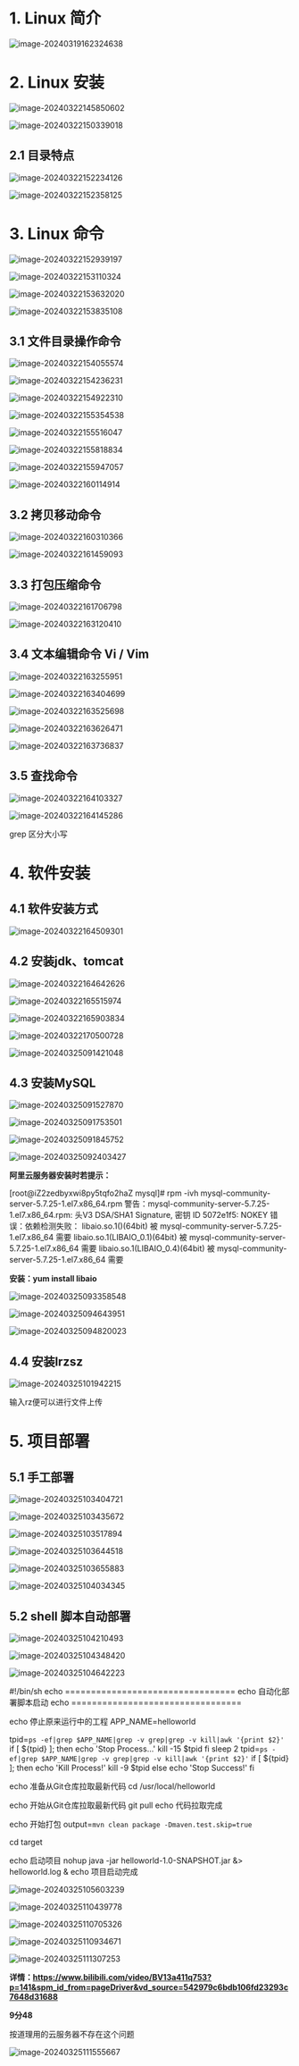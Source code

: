 # 1. Linux 简介

![image-20240319162324638](https://raw.githubusercontent.com/normalSp/imgSave/master/image-20240319162324638.png)



# 2. Linux 安装

![image-20240322145850602](https://raw.githubusercontent.com/normalSp/imgSave/master/image-20240322145850602.png)

![image-20240322150339018](https://raw.githubusercontent.com/normalSp/imgSave/master/image-20240322150339018.png)

## 2.1 目录特点

![image-20240322152234126](https://raw.githubusercontent.com/normalSp/imgSave/master/image-20240322152234126.png)

![image-20240322152358125](https://raw.githubusercontent.com/normalSp/imgSave/master/image-20240322152358125.png)



# 3. Linux 命令

![image-20240322152939197](https://raw.githubusercontent.com/normalSp/imgSave/master/image-20240322152939197.png)

![image-20240322153110324](https://raw.githubusercontent.com/normalSp/imgSave/master/image-20240322153110324.png)

![image-20240322153632020](https://raw.githubusercontent.com/normalSp/imgSave/master/image-20240322153632020.png)

![image-20240322153835108](https://raw.githubusercontent.com/normalSp/imgSave/master/image-20240322153835108.png)

## 3.1 文件目录操作命令

![image-20240322154055574](https://raw.githubusercontent.com/normalSp/imgSave/master/image-20240322154055574.png)

![image-20240322154236231](https://raw.githubusercontent.com/normalSp/imgSave/master/image-20240322154236231.png)

![image-20240322154922310](https://raw.githubusercontent.com/normalSp/imgSave/master/image-20240322154922310.png)

![image-20240322155354538](https://raw.githubusercontent.com/normalSp/imgSave/master/image-20240322155354538.png)

![image-20240322155516047](https://raw.githubusercontent.com/normalSp/imgSave/master/image-20240322155516047.png)

![image-20240322155818834](https://raw.githubusercontent.com/normalSp/imgSave/master/image-20240322155818834.png)

![image-20240322155947057](https://raw.githubusercontent.com/normalSp/imgSave/master/image-20240322155947057.png)

![image-20240322160114914](https://raw.githubusercontent.com/normalSp/imgSave/master/image-20240322160114914.png)



## 3.2 拷贝移动命令

![image-20240322160310366](https://raw.githubusercontent.com/normalSp/imgSave/master/image-20240322160310366.png)

![image-20240322161459093](https://raw.githubusercontent.com/normalSp/imgSave/master/image-20240322161459093.png)

## 3.3 打包压缩命令

![image-20240322161706798](https://raw.githubusercontent.com/normalSp/imgSave/master/image-20240322161706798.png)

![image-20240322163120410](https://raw.githubusercontent.com/normalSp/imgSave/master/image-20240322163120410.png)



## 3.4 文本编辑命令 Vi / Vim

![image-20240322163255951](https://raw.githubusercontent.com/normalSp/imgSave/master/image-20240322163255951.png)

![image-20240322163404699](https://raw.githubusercontent.com/normalSp/imgSave/master/image-20240322163404699.png)

![image-20240322163525698](https://raw.githubusercontent.com/normalSp/imgSave/master/image-20240322163525698.png)

![image-20240322163626471](https://raw.githubusercontent.com/normalSp/imgSave/master/image-20240322163626471.png)

![image-20240322163736837](https://raw.githubusercontent.com/normalSp/imgSave/master/image-20240322163736837.png)



## 3.5 查找命令

![image-20240322164103327](https://raw.githubusercontent.com/normalSp/imgSave/master/image-20240322164103327.png)

![image-20240322164145286](https://raw.githubusercontent.com/normalSp/imgSave/master/image-20240322164145286.png)

grep 区分大小写



# 4. 软件安装

## 4.1 软件安装方式

![image-20240322164509301](https://raw.githubusercontent.com/normalSp/imgSave/master/image-20240322164509301.png)



## 4.2 安装jdk、tomcat

![image-20240322164642626](https://raw.githubusercontent.com/normalSp/imgSave/master/image-20240322164642626.png)

![image-20240322165515974](https://raw.githubusercontent.com/normalSp/imgSave/master/image-20240322165515974.png)

![image-20240322165903834](https://raw.githubusercontent.com/normalSp/imgSave/master/image-20240322165903834.png)

![image-20240322170500728](https://raw.githubusercontent.com/normalSp/imgSave/master/image-20240322170500728.png)

![image-20240325091421048](https://raw.githubusercontent.com/normalSp/imgSave/master/image-20240325091421048.png)



## 4.3 安装MySQL

![image-20240325091527870](https://raw.githubusercontent.com/normalSp/imgSave/master/image-20240325091527870.png)

![image-20240325091753501](https://raw.githubusercontent.com/normalSp/imgSave/master/image-20240325091753501.png)

![image-20240325091845752](https://raw.githubusercontent.com/normalSp/imgSave/master/image-20240325091845752.png)

![image-20240325092403427](https://raw.githubusercontent.com/normalSp/imgSave/master/image-20240325092403427.png)

**阿里云服务器安装时若提示：**

[root@iZ2zedbyxwi8py5tqfo2haZ mysql]# rpm -ivh mysql-community-server-5.7.25-1.el7.x86_64.rpm
警告：mysql-community-server-5.7.25-1.el7.x86_64.rpm: 头V3 DSA/SHA1 Signature, 密钥 ID 5072e1f5: NOKEY
错误：依赖检测失败：
        libaio.so.1()(64bit) 被 mysql-community-server-5.7.25-1.el7.x86_64 需要
        libaio.so.1(LIBAIO_0.1)(64bit) 被 mysql-community-server-5.7.25-1.el7.x86_64 需要
        libaio.so.1(LIBAIO_0.4)(64bit) 被 mysql-community-server-5.7.25-1.el7.x86_64 需要

**安装：yum install libaio**

![image-20240325093358548](https://raw.githubusercontent.com/normalSp/imgSave/master/image-20240325093358548.png)

![image-20240325094643951](https://raw.githubusercontent.com/normalSp/imgSave/master/image-20240325094643951.png)

![image-20240325094820023](https://raw.githubusercontent.com/normalSp/imgSave/master/image-20240325094820023.png)



## 4.4 安装lrzsz

![image-20240325101942215](https://raw.githubusercontent.com/normalSp/imgSave/master/image-20240325101942215.png)

输入rz便可以进行文件上传



# 5. 项目部署

## 5.1 手工部署

![image-20240325103404721](https://raw.githubusercontent.com/normalSp/imgSave/master/image-20240325103404721.png)

![image-20240325103435672](https://raw.githubusercontent.com/normalSp/imgSave/master/image-20240325103435672.png)

![image-20240325103517894](https://raw.githubusercontent.com/normalSp/imgSave/master/image-20240325103517894.png)

![image-20240325103644518](https://raw.githubusercontent.com/normalSp/imgSave/master/image-20240325103644518.png)

![image-20240325103655883](https://raw.githubusercontent.com/normalSp/imgSave/master/image-20240325103655883.png)

![image-20240325104034345](https://raw.githubusercontent.com/normalSp/imgSave/master/image-20240325104034345.png)



## 5.2 shell 脚本自动部署

![image-20240325104210493](https://raw.githubusercontent.com/normalSp/imgSave/master/image-20240325104210493.png)

![image-20240325104348420](https://raw.githubusercontent.com/normalSp/imgSave/master/image-20240325104348420.png)

![image-20240325104642223](https://raw.githubusercontent.com/normalSp/imgSave/master/image-20240325104642223.png)

#!/bin/sh
echo =================================
echo  自动化部署脚本启动
echo =================================

echo 停止原来运行中的工程
APP_NAME=helloworld

tpid=`ps -ef|grep $APP_NAME|grep -v grep|grep -v kill|awk '{print $2}'`
if [ ${tpid} ]; then
    echo 'Stop Process...'
    kill -15 $tpid
fi
sleep 2
tpid=`ps -ef|grep $APP_NAME|grep -v grep|grep -v kill|awk '{print $2}'`
if [ ${tpid} ]; then
    echo 'Kill Process!'
    kill -9 $tpid
else
    echo 'Stop Success!'
fi

echo 准备从Git仓库拉取最新代码
cd /usr/local/helloworld

echo 开始从Git仓库拉取最新代码
git pull
echo 代码拉取完成

echo 开始打包
output=`mvn clean package -Dmaven.test.skip=true`

cd target

echo 启动项目
nohup java -jar helloworld-1.0-SNAPSHOT.jar &> helloworld.log &
echo 项目启动完成

![image-20240325105603239](https://raw.githubusercontent.com/normalSp/imgSave/master/image-20240325105603239.png)

![image-20240325110439778](https://raw.githubusercontent.com/normalSp/imgSave/master/image-20240325110439778.png)

![image-20240325110705326](https://raw.githubusercontent.com/normalSp/imgSave/master/image-20240325110705326.png)

![image-20240325110934671](https://raw.githubusercontent.com/normalSp/imgSave/master/image-20240325110934671.png)

![image-20240325111307253](https://raw.githubusercontent.com/normalSp/imgSave/master/image-20240325111307253.png)

**详情：https://www.bilibili.com/video/BV13a411q753?p=141&spm_id_from=pageDriver&vd_source=542979c6bdb106fd23293c7648d31688**

**9分48**

按道理用的云服务器不存在这个问题

![image-20240325111555667](https://raw.githubusercontent.com/normalSp/imgSave/master/image-20240325111555667.png)

